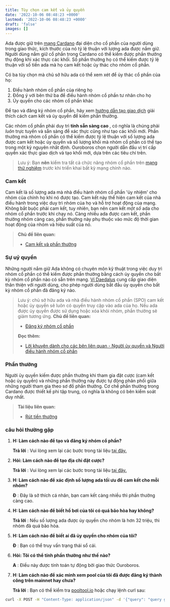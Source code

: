 ```yaml
---
title: Tùy chọn cam kết và ủy quyền
date: '2022-10-06 08:48:23 +0000'
lastmod: '2022-10-06 08:48:23 +0000'
draft: 'false'
images: []
---
```


Ada được giữ trên [mạng Cardano](https://cardano.org/) đại diện cho cổ phần của người dùng trong giao thức, kích thước của nó tỷ lệ thuận với lượng ada được nắm giữ. Người dùng nắm giữ cổ phần trong Cardano có thể kiếm được phần thưởng thụ động khi xác thực các khối. Số phần thưởng họ có thể kiếm được tỷ lệ thuận với số tiền ada mà họ cam kết hoặc ủy thác cho nhóm cổ phần.

Có ba tùy chọn mà chủ sở hữu ada có thể xem xét để ủy thác cổ phần của họ:

1. Điều hành nhóm cổ phần của riêng họ
2. Đồng ý với bên thứ ba để điều hành nhóm cổ phần tư nhân cho họ
3. Ủy quyền cho các nhóm cổ phần khác

Để tạo và đăng ký nhóm cổ phần, hãy xem [hướng dẫn tạo giao dịch](https://github.com/input-output-hk/cardano-node/blob/master/doc/stake-pool-operations/4_simple_transaction.md) giải thích cách cam kết và ủy quyền để kiếm phần thưởng.

Các nhóm cổ phần phải duy trì **tính sẵn sàng cao** , có nghĩa là chúng phải *luôn* trực tuyến và sẵn sàng để xác thực cũng như tạo các khối mới. Phần thưởng mà nhóm cổ phần có thể kiếm được tỷ lệ thuận với số lượng ada được cam kết hoặc ủy quyền và số lượng khối mà nhóm cổ phần có thể tạo trong một kỷ nguyên nhất định. Ouroboros chọn người dẫn đầu vị trí cấp quyền xác thực giao dịch và tạo khối mới, dựa trên các tiêu chí trên.

> Lưu ý: Bạn **nên** kiểm tra tất cả chức năng nhóm cổ phần trên [mạng thử nghiệm](https://testnets.cardano.org/en/testnets/cardano/overview/) *trước* khi triển khai bất kỳ mạng chính nào.

### Cam kết

Cam kết là số lượng ada mà nhà điều hành nhóm cổ phần 'ủy nhiệm' cho nhóm của chính họ khi nó được tạo. Cam kết này thể hiện cam kết của nhà điều hành trong việc duy trì nhóm của họ và hỗ trợ hoạt động của mạng. Không bắt buộc phải cam kết, tuy nhiên, bạn nên cam kết *một số* ada cho nhóm cổ phần trước khi chạy nó. Càng nhiều ada được cam kết, phần thưởng nhóm càng cao, phần thưởng này phụ thuộc vào mức độ thời gian hoạt động của nhóm và hiệu suất của nó.

> **Chủ đề liên quan:**
>
> - [Cam kết và phần thưởng](/core-concepts/pledging-rewards)

### Sự uỷ quyền

Những người nắm giữ Ada không có chuyên môn kỹ thuật trong việc duy trì nhóm cổ phần có thể kiếm được phần thưởng bằng cách ủy quyền cho bất kỳ nhóm cổ phần nào có sẵn trên mạng. [Ví Daedalus](https://docs.cardano.org/cardano-components/daedalus-wallet) cung cấp giao diện thân thiện với người dùng, cho phép người dùng bắt đầu ủy quyền cho bất kỳ nhóm cổ phần đã đăng ký nào.

> Lưu ý: chủ sở hữu ada và nhà điều hành nhóm cổ phần (SPO) cam kết hoặc ủy quyền sẽ luôn có quyền truy cập vào ada của họ. Nếu ada được ủy quyền được sử dụng hoặc xóa khỏi nhóm, phần thưởng sẽ giảm tương ứng. **Chủ đề liên quan:**
>
> - [Đăng ký nhóm cổ phần](https://github.com/input-output-hk/cardano-node/blob/master/doc/stake-pool-operations/8_register_stakepool.md)
>
> **Đọc thêm:**
>
> - [Lời khuyên dành cho các bên liên quan - Người ủy quyền và Người điều hành nhóm cổ phần](https://iohk.io/en/blog/posts/2020/11/13/the-general-perspective-on-staking-in-cardano/)

### Phần thưởng

Người ủy quyền kiếm được phần thưởng khi tham gia đặt cược (cam kết hoặc ủy quyền) và những phần thưởng này được tự động phân phối giữa những người tham gia theo sơ đồ phần thưởng. Cơ chế phần thưởng trong Cardano được thiết kế phi tập trung, có nghĩa là không có bên kiểm soát duy nhất.

> **Tài liệu liên quan:**
>
> - [Rút tiền thưởng](https://github.com/input-output-hk/cardano-node/blob/master/doc/stake-pool-operations/11_withdraw-rewards.md)

### câu hỏi thường gặp

1. **H: Làm cách nào để tạo và đăng ký nhóm cổ phần?**

    **Trả lời** : Vui lòng xem lại các bước trong tài liệu [tại đây.](https://github.com/input-output-hk/cardano-node/blob/master/doc/stake-pool-operations/1_getConfigFiles_AND_Connect.md)

2. **Hỏi: Làm cách nào để tạo địa chỉ đặt cược?**

    **Trả lời** : Vui lòng xem lại các bước trong tài liệu [tại đây.](https://github.com/input-output-hk/cardano-node/blob/master/doc/stake-pool-operations/5_register_key.md)

3. **H: Làm cách nào để xác định số lượng ada tối ưu để cam kết cho mỗi nhóm?**

    **Đ** : Đây là sở thích cá nhân, bạn cam kết càng nhiều thì phần thưởng càng cao.

4. **H: Làm cách nào để biết hồ bơi của tôi có quá bão hòa hay không?**

    **Trả lời** : Nếu số lượng ada được ủy quyền cho nhóm là hơn 32 triệu, thì nhóm đã quá bão hòa.

5. **H: Làm cách nào để biết ai đã ủy quyền cho nhóm của tôi?**

    **Đ** : Bạn có thể truy vấn trạng thái sổ cái.

6. **Hỏi: Tôi có thể tính phần thưởng như thế nào?**

    **A** : Điều này được tính toán tự động bởi giao thức Ouroboros.

7. **H: Làm cách nào để xác minh xem pool của tôi đã được đăng ký thành công trên mainnet hay chưa?**

    **Trả lời** : Bạn có thể kiểm tra [pooltool.io](https://pooltool.io/) hoặc chạy lệnh curl sau:

```bash
curl -X POST -H "Content-Type: application/json" -d '{"query": "query getStake_pool($id: StakePoolID!){ stakePools(limit: 1 where: { id: { _eq: $id } }){ id } }","variables":{"id":"$My_Pool_id_here"}}' https://explorer.cardano.org/graphql:
```
